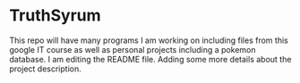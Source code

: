 # TruthSyrum

This repo will have many programs I am working on including files from this google IT course as well as personal projects including a pokemon database.
I am editing the README file. Adding some more details about the project description.
